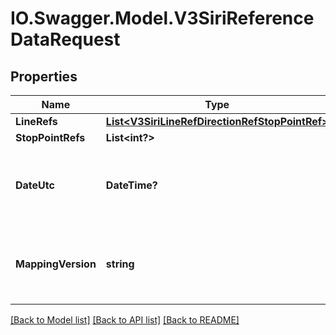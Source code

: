 # IO.Swagger.Model.V3SiriReferenceDataRequest
## Properties

Name | Type | Description | Notes
------------ | ------------- | ------------- | -------------
**LineRefs** | [**List&lt;V3SiriLineRefDirectionRefStopPointRef&gt;**](V3SiriLineRefDirectionRefStopPointRef.md) |  | 
**StopPointRefs** | **List&lt;int?&gt;** | Siri StopPointRef | [optional] 
**DateUtc** | **DateTime?** | Filter by the date and time of the request (ISO 8601 UTC format) (default &#x3D; current date and time) | [optional] 
**MappingVersion** | **string** | DIVA mapping version generated by Chronos during a Parser or RealtimeBusConfig load | 

[[Back to Model list]](../README.md#documentation-for-models) [[Back to API list]](../README.md#documentation-for-api-endpoints) [[Back to README]](../README.md)

